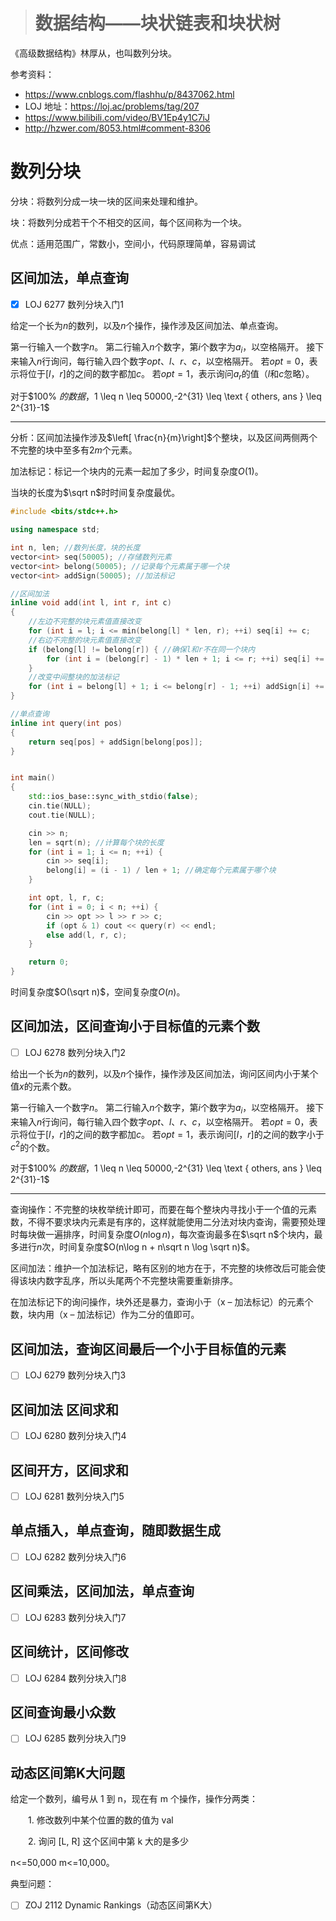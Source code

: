 > # 数据结构——块状链表和块状树

《高级数据结构》林厚从，也叫数列分块。

参考资料：

* <https://www.cnblogs.com/flashhu/p/8437062.html>
* LOJ 地址：<https://loj.ac/problems/tag/207>
* https://www.bilibili.com/video/BV1Ep4y1C7iJ
* http://hzwer.com/8053.html#comment-8306

# 数列分块

分块：将数列分成一块一块的区间来处理和维护。

块：将数列分成若干个不相交的区间，每个区间称为一个块。

优点：适用范围广，常数小，空间小，代码原理简单，容易调试

## 区间加法，单点查询

- [x] LOJ 6277 数列分块入门1

给定一个长为$n$的数列，以及$n$个操作，操作涉及区间加法、单点查询。

第一行输入一个数字$n$。
第二行输入$n$个数字，第$i$个数字为$a_i$，以空格隔开。
接下来输入$n$行询问，每行输入四个数字$opt$、$l$、$r$、$c$，以空格隔开。
若$opt=0$，表示将位于$[l，r]$的之间的数字都加$c$。
若$opt=1$，表示询问$a_r$的值（$l$和$c$忽略）。

对于$100\% $的数据，$1 \leq n \leq 50000,-2^{31} \leq \text { others, ans } \leq 2^{31}-1$

----

分析：区间加法操作涉及$\left[ \frac{n}{m}\right]$个整块，以及区间两侧两个不完整的块中至多有$2m$个元素。

加法标记：标记一个块内的元素一起加了多少，时间复杂度$O(1)$。

当块的长度为$\sqrt n$时时间复杂度最优。

```c++
#include <bits/stdc++.h>

using namespace std;

int n, len; //数列长度，块的长度
vector<int> seq(50005); //存储数列元素
vector<int> belong(50005); //记录每个元素属于哪一个块
vector<int> addSign(50005); //加法标记

//区间加法
inline void add(int l, int r, int c)
{
	//左边不完整的块元素值直接改变
	for (int i = l; i <= min(belong[l] * len, r); ++i) seq[i] += c;
	//右边不完整的块元素值直接改变	
	if (belong[l] != belong[r]) { //确保l和r不在同一个块内
		for (int i = (belong[r] - 1) * len + 1; i <= r; ++i) seq[i] += c;
	}
	//改变中间整块的加法标记
	for (int i = belong[l] + 1; i <= belong[r] - 1; ++i) addSign[i] += c;
}

//单点查询
inline int query(int pos)
{
	return seq[pos] + addSign[belong[pos]];
}


int main()
{
	std::ios_base::sync_with_stdio(false);
	cin.tie(NULL);
	cout.tie(NULL);

	cin >> n;
	len = sqrt(n); //计算每个块的长度
	for (int i = 1; i <= n; ++i) {
		cin >> seq[i];
		belong[i] = (i - 1) / len + 1; //确定每个元素属于哪个块
	}

	int opt, l, r, c;
	for (int i = 0; i < n; ++i) {
		cin >> opt >> l >> r >> c;
		if (opt & 1) cout << query(r) << endl;
		else add(l, r, c);
	}

	return 0;
}
```

时间复杂度$O(\sqrt n)$，空间复杂度$O(n)$。

## 区间加法，区间查询小于目标值的元素个数

- [ ] LOJ 6278 数列分块入门2

给出一个长为$n$的数列，以及$n$个操作，操作涉及区间加法，询问区间内小于某个值$x$的元素个数。

第一行输入一个数字$n$。
第二行输入$n$个数字，第$i$个数字为$a_i$，以空格隔开。
接下来输入$n$行询问，每行输入四个数字$opt$、$l$、$r$、$c$，以空格隔开。
若$opt=0$，表示将位于$[l，r]$的之间的数字都加$c$。
若$opt=1$，表示询问$[l，r]$的之间的数字小于$c^2$的个数。

对于$100\% $的数据，$1 \leq n \leq 50000,-2^{31} \leq \text { others, ans } \leq 2^{31}-1$

-----

查询操作：不完整的块枚举统计即可，而要在每个整块内寻找小于一个值的元素数，不得不要求块内元素是有序的，这样就能使用二分法对块内查询，需要预处理时每块做一遍排序，时间复杂度$O(n \log n)$，每次查询最多在$\sqrt n$个块内，最多进行$n$次，时间复杂度$O(n\log n + n\sqrt n \log \sqrt n)$。

区间加法：维护一个加法标记，略有区别的地方在于，不完整的块修改后可能会使得该块内数字乱序，所以头尾两个不完整块需要重新排序。

在加法标记下的询问操作，块外还是暴力，查询小于（x – 加法标记）的元素个数，块内用（x – 加法标记）作为二分的值即可。







## 区间加法，查询区间最后一个小于目标值的元素

- [ ] LOJ 6279 数列分块入门3

## 区间加法 区间求和

- [ ] LOJ 6280 数列分块入门4

## 区间开方，区间求和

- [ ] LOJ 6281 数列分块入门5

## 单点插入，单点查询，随即数据生成

- [ ] LOJ 6282 数列分块入门6

## 区间乘法，区间加法，单点查询

- [ ] LOJ 6283 数列分块入门7

## 区间统计，区间修改

- [ ] LOJ 6284 数列分块入门8

## 区间查询最小众数

- [ ] LOJ 6285 数列分块入门9





## 动态区间第K大问题

给定一个数列，编号从 1 到 n，现在有 m 个操作，操作分两类：

　　1. 修改数列中某个位置的数的值为 val

　　2. 询问 [L, R] 这个区间中第 k 大的是多少

n<=50,000  m<=10,000。





典型问题：

- [ ]  ZOJ 2112 Dynamic Rankings（动态区间第K大）